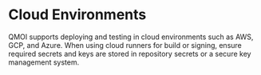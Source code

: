 # Cloud Environments

QMOI supports deploying and testing in cloud environments such as AWS, GCP, and Azure. When using cloud runners for build or signing, ensure required secrets and keys are stored in repository secrets or a secure key management system.
